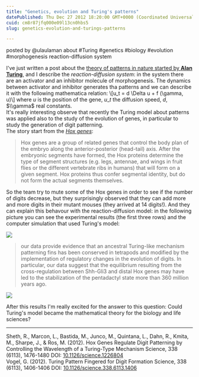 ```yaml
---
title: "Genetics, evolution and Turing's patterns"
datePublished: Thu Dec 27 2012 18:20:00 GMT+0000 (Coordinated Universal Time)
cuid: cm8r87jfq000e09l13cn0hbs5
slug: genetics-evolution-and-turings-patterns

---
```



posted by @ulaulaman about #Turing #genetics #biology #evolution #morphogenesis reaction-diffusion system

I've just written a post about the [theory of patterns in nature started by **Alan Turing**](http://docmadhattan.fieldofscience.com/2012/06/turing-patterns-in-coats-and-sounds.html), and I describe the _reaction-diffusion system_: in the system there are an activator and an inhibitor molecule of morphogenesis. The dynamics between activator and inhibitor generates tha patterns and we can describe it with the following mathematica relation: \\\[u\_t = d \\Delta u + f (\\gamma, u)\\\] where $u$ is the position of the gene, $u\_t$ the diffusion speed, $d$, $\\gamma$ real constants.  
It's really interesting observe that recently the Turing model about patterns was applied also to the study of the evolution of genes, in particular to study the generation of digit patterning.  
The story start from the [_Hox genes_](http://en.wikipedia.org/wiki/Hox_gene):

> Hox genes are a group of related genes that control the body plan of the embryo along the anterior-posterior (head-tail) axis. After the embryonic segments have formed, the Hox proteins determine the type of segment structures (e.g. legs, antennae, and wings in fruit flies or the different vertebrate ribs in humans) that will form on a given segment. Hox proteins thus confer segmental identity, but do not form the actual segments themselves.

So the team try to mute some of the Hox genes in order to see if the number of digits decrease, but they surprisingly observed that they can add more and more digits in their mutant mouses (they arrived at 14 digits!). And they can explain this behavour with the reaction-diffusion model: in the following picture you can see the experimental results (the first three rows) and the computer simulation that used Turing's model:

![](https://cdn.hashnode.com/res/hashnode/image/upload/v1743072241262/ab63f0fb-3993-4879-a6d0-0c283cd9cb80.jpeg)

> our data provide evidence that an ancestral Turing-like mechanism patterning fins has been conserved in tetrapods and modified by the implementation of regulatory changes in the evolution of digits. In particular, our data suggest that the equilibrium resulting from the cross-regulation between Shh-Gli3 and distal Hox genes may have led to the stabilization of the pentadactyl state more than 360 million years ago.

![](https://cdn.hashnode.com/res/hashnode/image/upload/v1743072242675/cdbce94e-464f-4b5d-93e5-914c08f610d4.jpeg)

After this results I'm really excited for the answer to this question: Could Turing's model became the mathematical theory for the biology and life sciences?

* * *

Sheth, R., Marcon, L., Bastida, M., Junco, M., Quintana, L., Dahn, R., Kmita, M., Sharpe, J., & Ros, M. (2012). Hox Genes Regulate Digit Patterning by Controlling the Wavelength of a Turing-Type Mechanism Science, 338 (6113), 1476-1480 DOI: [10.1126/science.1226804](http://dx.doi.org/10.1126/science.1226804)  
Vogel, G. (2012). Turing Pattern Fingered for Digit Formation Science, 338 (6113), 1406-1406 DOI: [10.1126/science.338.6113.1406](http://dx.doi.org/10.1126/science.338.6113.1406)